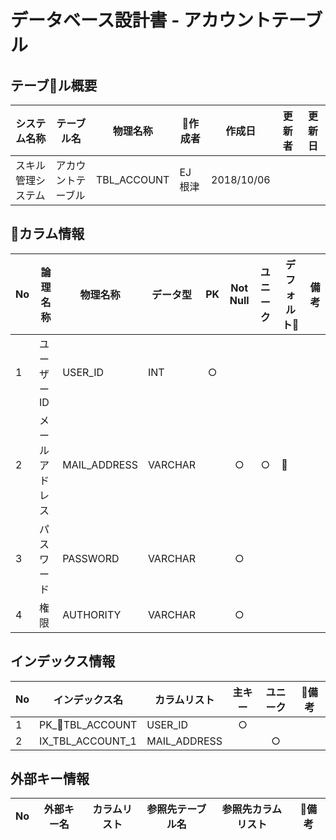 # データベース設計書 - アカウントテーブル

## テーブル概要

|システム名称|テーブル名|物理名称|作成者|作成日|更新者|更新日  
|---|---|---|---|---|---|---|
|スキル管理システム|アカウントテーブル|TBL_ACCOUNT|EJ根津|2018/10/06

## カラム情報

|No|論理名称|物理名称|データ型|PK|Not Null|ユニーク|デフォルト|備考|  
|---|---|---|---|:-:|:-:|:-:|---|---|
|1|ユーザーID|USER_ID|INT|○|||||
|2|メールアドレス|MAIL_ADDRESS|VARCHAR||○|○|||
|3|パスワード|PASSWORD|VARCHAR||○||||
|4|権限|AUTHORITY|VARCHAR||○||||

## インデックス情報

|No|インデックス名|カラムリスト|主キー|ユニーク|備考|
|---|---|---|:-:|:-:|---|
|1|PK_TBL_ACCOUNT|USER_ID|○|||
|2|IX_TBL_ACCOUNT_1|MAIL_ADDRESS||○||

## 外部キー情報

|No|外部キー名|カラムリスト|参照先テーブル名|参照先カラムリスト|備考|
|---|---|---|---|---|---|


